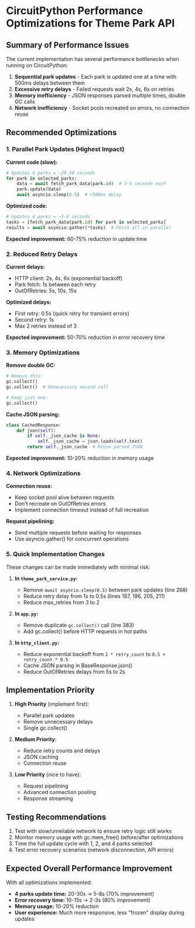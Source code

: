 # CircuitPython Performance Optimizations for Theme Park API

## Summary of Performance Issues

The current implementation has several performance bottlenecks when running on CircuitPython:

1. **Sequential park updates** - Each park is updated one at a time with 500ms delays between them
2. **Excessive retry delays** - Failed requests wait 2s, 4s, 6s on retries
3. **Memory inefficiency** - JSON responses parsed multiple times, double GC calls
4. **Network inefficiency** - Socket pools recreated on errors, no connection reuse

## Recommended Optimizations

### 1. Parallel Park Updates (Highest Impact)

**Current code (slow):**
```python
# Updates 4 parks = ~20-30 seconds
for park in selected_parks:
    data = await fetch_park_data(park.id)  # 3-5 seconds each
    park.update(data)
    await asyncio.sleep(0.5)  # +500ms delay
```

**Optimized code:**
```python
# Updates 4 parks = ~5-8 seconds  
tasks = [fetch_park_data(park.id) for park in selected_parks]
results = await asyncio.gather(*tasks)  # Fetch all in parallel
```

**Expected improvement:** 60-75% reduction in update time

### 2. Reduced Retry Delays

**Current delays:**
- HTTP client: 2s, 4s, 6s (exponential backoff)
- Park fetch: 1s between each retry
- OutOfRetries: 5s, 10s, 15s

**Optimized delays:**
- First retry: 0.5s (quick retry for transient errors)
- Second retry: 1s
- Max 2 retries instead of 3

**Expected improvement:** 50-70% reduction in error recovery time

### 3. Memory Optimizations

**Remove double GC:**
```python
# Remove this:
gc.collect()
gc.collect()  # Unnecessary second call

# Keep just one:
gc.collect()
```

**Cache JSON parsing:**
```python
class CachedResponse:
    def json(self):
        if self._json_cache is None:
            self._json_cache = json.loads(self.text)
        return self._json_cache  # Reuse parsed JSON
```

**Expected improvement:** 10-20% reduction in memory usage

### 4. Network Optimizations

**Connection reuse:**
- Keep socket pool alive between requests
- Don't recreate on OutOfRetries errors
- Implement connection timeout instead of full recreation

**Request pipelining:**
- Send multiple requests before waiting for responses
- Use asyncio.gather() for concurrent operations

### 5. Quick Implementation Changes

These changes can be made immediately with minimal risk:

1. **In `theme_park_service.py`:**
   - Remove `await asyncio.sleep(0.5)` between park updates (line 268)
   - Reduce retry delay from 1s to 0.5s (lines 187, 196, 205, 211)
   - Reduce max_retries from 3 to 2

2. **In `app.py`:**
   - Remove duplicate `gc.collect()` call (line 383)
   - Add gc.collect() before HTTP requests in hot paths

3. **In `http_client.py`:**
   - Reduce exponential backoff from `2 * retry_count` to `0.5 + retry_count * 0.5`
   - Cache JSON parsing in BaseResponse.json()
   - Reduce OutOfRetries delays from 5s to 2s

## Implementation Priority

1. **High Priority** (implement first):
   - Parallel park updates
   - Remove unnecessary delays
   - Single gc.collect()

2. **Medium Priority**:
   - Reduce retry counts and delays
   - JSON caching
   - Connection reuse

3. **Low Priority** (nice to have):
   - Request pipelining
   - Advanced connection pooling
   - Response streaming

## Testing Recommendations

1. Test with slow/unreliable network to ensure retry logic still works
2. Monitor memory usage with gc.mem_free() before/after optimizations
3. Time the full update cycle with 1, 2, and 4 parks selected
4. Test error recovery scenarios (network disconnection, API errors)

## Expected Overall Performance Improvement

With all optimizations implemented:
- **4 parks update time:** 20-30s → 5-8s (70% improvement)
- **Error recovery time:** 10-15s → 2-3s (80% improvement)  
- **Memory usage:** 10-20% reduction
- **User experience:** Much more responsive, less "frozen" display during updates